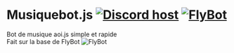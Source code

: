 # Musiquebot.js [![Discord host](https://img.shields.io/badge/Discord-host-7289da.svg)](https://discord.gg/BkFy3NDNjq) [![FlyBot](https://img.shields.io/badge/Original-Bot-ff69b4)](https://flybot-gg.glitch.me/)
Bot de musique aoi.js simple et rapide</br>
Fait sur la base de FlyBot
![FlyBot](https://media.discordapp.net/attachments/765677654048505868/832598697774284800/Capture.PNG) 

